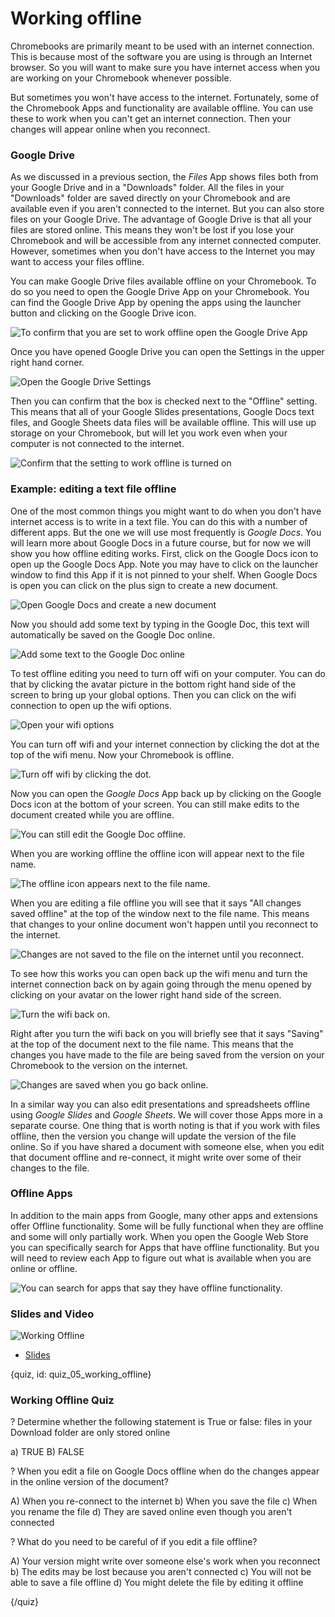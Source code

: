 # Working offline

Chromebooks are primarily meant to be used with an internet connection. This is because most of the software you are using is through an Internet browser. So you will want to make sure you have internet access when you are working on your Chromebook whenever possible. 

But sometimes you won't have access to the internet. Fortunately, some of the Chromebook Apps and functionality are available offline. You can use these to work when you can't get an internet connection. Then your changes will appear online when you reconnect. 


### Google Drive

As we discussed in a previous section, the _Files_ App shows files both from your Google Drive and in a "Downloads" folder. All the files in your "Downloads" folder are saved directly on your Chromebook and are available even if you aren't connected to the internet. But you can also store files on your Google Drive. The advantage of Google Drive is that all your files are stored online. This means they won't be lost if you lose your Chromebook and will be accessible from any internet connected computer. However, sometimes when you don't have access to the Internet you may want to access your files offline. 

You can make Google Drive files available offline on your Chromebook. To do so you need to open the Google Drive App on your Chromebook. You can find the Google Drive App by opening the apps using the launcher button and clicking on the Google Drive icon. 


![To confirm that you are set to work offline open the Google Drive App](images/06_working_offline/06_chromebookintro_working_offline-1.png)

Once you have opened Google Drive you can open the Settings in the upper right hand corner. 

![Open the Google Drive Settings](images/06_working_offline/06_chromebookintro_working_offline-2.png)


Then you can confirm that the box is checked next to the "Offline" setting. This means that all of your Google Slides presentations, Google Docs text files, and Google Sheets data files will be available offline. This will use up storage on your Chromebook, but will let you work even when your computer is not connected to the internet. 

![Confirm that the setting to work offline is turned on](images/06_working_offline/06_chromebookintro_working_offline-3.png)


### Example: editing a text file offline

One of the most common things you might want to do when you don't have internet access is to write in a text file. You can do this with a number of different apps. But the one we will use most frequently is _Google Docs_. You will learn more about Google Docs in a future course, but for now we will show you how offline editing works. First, click on the Google Docs icon to open up the Google Docs App. Note you may have to click on the launcher window to find this App if it is not pinned to your shelf. When Google Docs is open you can click on the plus sign to create a new document. 


![Open Google Docs and create a new document](images/06_working_offline/06_chromebookintro_working_offline-4.png)


Now you should add some text by typing in the Google Doc, this text will automatically be saved on the Google Doc online. 

![Add some text to the Google Doc online](images/06_working_offline/06_chromebookintro_working_offline-5.png)


To test offline editing you need to turn off wifi on your computer. You can do that by clicking the avatar picture in the bottom right hand side of the screen to bring up your global options. Then you can click on the wifi connection to open up the wifi options. 


![Open your wifi options](images/06_working_offline/06_chromebookintro_working_offline-6.png)


You can turn off wifi and your internet connection by clicking the dot at the top of the wifi menu. Now your Chromebook is offline. 

![Turn off wifi by clicking the dot.](images/06_working_offline/06_chromebookintro_working_offline-7.png)


Now you can open the _Google Docs_ App back up by clicking on the Google Docs icon at the bottom of your screen. You can still make edits to the document created while you are offline. 


![You can still edit the Google Doc offline.](images/06_working_offline/06_chromebookintro_working_offline-8.png)


When you are working offline the offline icon will appear next to the file name. 

![The offline icon appears next to the file name.](images/06_working_offline/06_chromebookintro_working_offline-9.png)


When you are editing a file offline you will see that it says "All changes saved offline" at the top of the window next to the file name. This means that changes to your online document won't happen until you reconnect to the internet.  

![Changes are not saved to the file on the internet until you reconnect.](images/06_working_offline/06_chromebookintro_working_offline-10.png)

To see how this works you can open back up the wifi menu and turn the internet connection back on by again going through the menu opened by clicking on your avatar on the lower right hand side of the screen. 

![Turn the wifi back on.](images/06_working_offline/06_chromebookintro_working_offline-11.png)


Right after you turn the wifi back on you will briefly see that it says "Saving" at the top of the document next to the file name. This means that the changes you have made to the file are being saved from the version on your Chromebook to the version on the internet. 

![Changes are saved when you go back online.](images/06_working_offline/06_chromebookintro_working_offline-12.png)

In a similar way you can also edit presentations and spreadsheets offline using _Google Slides_ and _Google Sheets_. We will cover those Apps more in a separate course. One thing that is worth noting is that if you work with files offline, then the version you change will update the version of the file online. So if you have shared a document with someone else, when you edit that document offline and re-connect, it might write over some of their changes to the file. 


### Offline Apps

In addition to the main apps from Google, many other apps and extensions offer Offline functionality. Some will be fully functional when they are offline and some will only partially work. When you open the Google Web Store you can specifically search for Apps that have offline functionality. But you will need to review each App to figure out what is available when you are online or offline. 


![You can search for apps that say they have offline functionality. ](images/06_working_offline/06_chromebookintro_working_offline-13.png)



### Slides and Video

![Working Offline]()

* [Slides](https://docs.google.com/presentation/d/1OfWCdEL_1NMfa4C5Paz8iOzYaQHFg_60uD0rmpyfjtA/edit?usp=sharing)


{quiz, id: quiz_05_working_offline}

### Working Offline Quiz

? Determine whether the following statement is True or false: files in your Download folder are only stored online

a) TRUE
B) FALSE

? When you edit a file on Google Docs offline when do the changes appear in the online version of the document? 

A) When you re-connect to the internet
b) When you save the file 
c) When you rename the file
d) They are saved online even though you aren't connected


? What do you need to be careful of if you edit a file offline? 

A) Your version might write over someone else's work when you reconnect
b) The edits may be lost because you aren't connected
c) You will not be able to save a file offline
d) You might delete the file by editing it offline

{/quiz}

